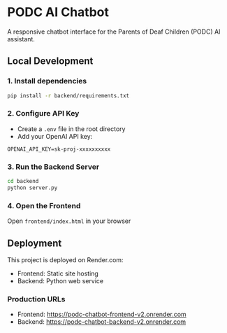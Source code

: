 # PODC AI Chatbot

A responsive chatbot interface for the Parents of Deaf Children (PODC) AI assistant.

## Local Development

### 1. Install dependencies
```sh
pip install -r backend/requirements.txt
```

### 2. Configure API Key
- Create a `.env` file in the root directory
- Add your OpenAI API key:
```
OPENAI_API_KEY=sk-proj-xxxxxxxxxx
```

### 3. Run the Backend Server
```sh
cd backend
python server.py
```

### 4. Open the Frontend
Open `frontend/index.html` in your browser

## Deployment
This project is deployed on Render.com:
- Frontend: Static site hosting
- Backend: Python web service

### Production URLs
- Frontend: https://podc-chatbot-frontend-v2.onrender.com
- Backend: https://podc-chatbot-backend-v2.onrender.com
